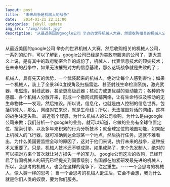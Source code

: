 ```yaml
---
layout: post
title:  "未来战争是机械人的战争"
date:   2014-01-21 22:31:00
categories: jekyll update
img_src: "/img/robot.jpg"
description: "从最近美国的google公司 举办的世界机械人大赛，然后收购相关的机械人公司，一系列的动作，可以了解到，google公司已经是为美政府服务的公司了，更大意义上说，是有其中的政府秘密合作的成份了，机械人，代表信息技术的顶尖技术；在未来的战争中，如果无法摧毁对方的信息基建，那么这场战争就是失败的了。"
---
```

从最近美国的google公司 举办的世界机械人大赛，然后收购相关的机械人公司，一系列的动作，可以了解到，google公司已经是为美政府服务的公司了，更大意义上说，是有其中的政府秘密合作的成份了，机械人，代表信息技术的顶尖技术；在未来的战争中，如果无法摧毁对方的信息基建，那么这场战争就是失败的了；

机械人，具有先天的优势，一个武装起来的机械人，绝对让每个人感到害怕；如果一个机械人，装上了全景360度视角及扫描雷达、甚至射线生命检测系统，激光武器、电磁炮，射线武器，甚至更高级武器；核动力或更优越的驱动能力；各种的传感器、各个机械人分散开来，形成一个撒网式围捕网络，让有生命特征及移动的无生命物体一一发现，然后摧毁。所以说，信息化，也就是由人控制的信息世界，包括机械人，那么，网络对它来说，就是生命线；所以，无法摧毁对话的网络，这样的战争注定失败。
最近有个疑惑，为什么机械人的公司收购，为什么是由google公司来做；我们分析一个google的业务，就可以知道，它做的业务有全球位置定位、搜索引擎、以及多年来积累的行为分析技术；就全球定位的地图功能，如果配上机械人的飞行器，就可准确到达全球某一个地点，然后执行任务。这就不难看出，为什么美国要监控全球的原因了，这对于他们来说，执行未来的战争，这种技术太重要了。只是，机械人技术还不够成熟，如果成熟了，来个先发制人，绝对的可以把对方来个首次就让对方损失一半的军力。
google公司这次的收购，已经开启了各国机械人的研究已经提交到国家级别；各国都在加紧研发最先进的机械人，所以，会思考的机械人，也会在这样的竞争下，注定重生。----一个会思考的机械人，像人类一样的思考；
当一个会思考的机械人诞生后，它会不会想，我为什么就是你们人类的奴隶，要为你们服务。
